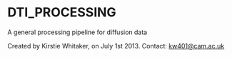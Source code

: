 DTI_PROCESSING
==============

A general processing pipeline for diffusion data

Created by Kirstie Whitaker, on July 1st 2013.
Contact: kw401@cam.ac.uk
